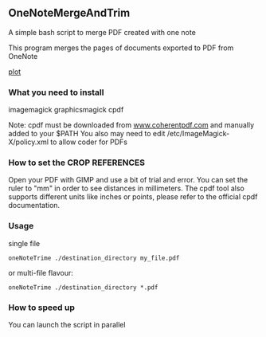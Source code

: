 ## OneNoteMergeAndTrim

A simple bash script to merge PDF created with one note

This program merges the pages of documents exported to PDF from OneNote

[plot](https://github.com/VirtuContraFurore/OneNoteMergeAndTrim/blob/master/example.png?raw=true)

### What you need to install

imagemagick graphicsmagick cpdf

Note: cpdf must be downloaded from www.coherentpdf.com and manually added to  your $PATH
You also may need to edit /etc/ImageMagick-X/policy.xml to allow coder for PDFs

### How to set the CROP REFERENCES

Open your PDF with GIMP and use a bit of trial and error. You can set the ruler to "mm" in order to see distances in millimeters. The cpdf tool also supports different units like inches or points, please refer to the official cpdf documentation. 

### Usage

single file

```
oneNoteTrime ./destination_directory my_file.pdf
```

or multi-file flavour:

```
oneNoteTrime ./destination_directory *.pdf
```

### How to speed up
You can launch the script in parallel

